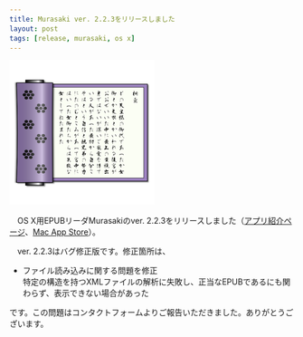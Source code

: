 ```yaml
---
title: Murasaki ver. 2.2.3をリリースしました
layout: post
tags: [release, murasaki, os x]
---
```

![](/blog/img/20141213/murasaki_icon.png)

　OS X用EPUBリーダMurasakiのver. 2.2.3をリリースしました（[アプリ紹介ページ](/mac/murasaki/)、[Mac App Store](http://itunes.apple.com/jp/app/murasaki/id430300762?mt=12)）。

　ver. 2.2.3はバグ修正版です。修正箇所は、

- ファイル読み込みに関する問題を修正<br/>
  特定の構造を持つXMLファイルの解析に失敗し、正当なEPUBであるにも関わらず、表示できない場合があった

です。この問題はコンタクトフォームよりご報告いただきました。ありがとうございます。
